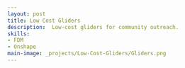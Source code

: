 ```yaml
---
layout: post
title: Low Cost Gliders
description:  Low-cost gliders for community outreach.
skills: 
- FDM
- Onshape
main-image: _projects/Low-Cost-Gliders/Gliders.png
---
```

